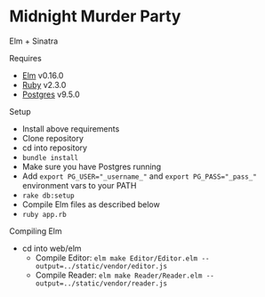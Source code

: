 # Midnight Murder Party
Elm + Sinatra

Requires
- [Elm](http://elm-lang.org/install) v0.16.0
- [Ruby](https://www.ruby-lang.org/en/) v2.3.0
- [Postgres](http://www.postgresql.org/download/) v9.5.0

Setup
- Install above requirements
- Clone repository
- cd into repository
- `bundle install`
- Make sure you have Postgres running
- Add `export PG_USER="_username_"` and `export PG_PASS="_pass_"` environment vars to your PATH
- `rake db:setup`
- Compile Elm files as described below
- `ruby app.rb`

Compiling Elm
- cd into web/elm
    + Compile Editor: `elm make Editor/Editor.elm --output=../static/vendor/editor.js`
    + Compile Reader: `elm make Reader/Reader.elm --output=../static/vendor/reader.js`
